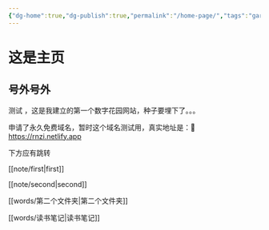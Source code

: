 ```yaml
---
{"dg-home":true,"dg-publish":true,"permalink":"/home-page/","tags":"gardenEntry","dgHomeLink":true,"dgPassFrontmatter":true,"dgShowBacklinks":false,"dgShowLocalGraph":true,"dgShowInlineTitle":false}
---
```



# 这是主页
## 号外号外

测试 ，这是我建立的第一个数字花园网站，种子要埋下了。。。

申请了永久免费域名，暂时这个域名测试用，真实地址是：💎 https://rnzi.netlify.app


下方应有跳转

 [[note/first|first]]

[[note/second|second]]

[[words/第二个文件夹|第二个文件夹]]

[[words/读书笔记|读书笔记]]
